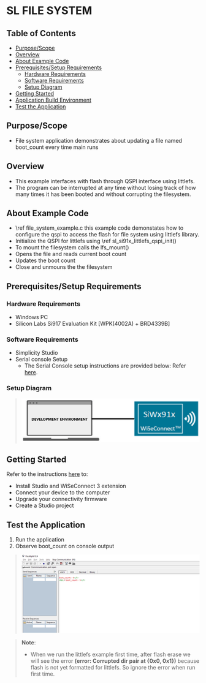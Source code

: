 # SL FILE SYSTEM

## Table of Contents

- [Purpose/Scope](#purposescope)
- [Overview](#overview)
- [About Example Code](#about-example-code)
- [Prerequisites/Setup Requirements](#prerequisitessetup-requirements)
  - [Hardware Requirements](#hardware-requirements)
  - [Software Requirements](#software-requirements)
  - [Setup Diagram](#setup-diagram)
- [Getting Started](#getting-started)
- [Application Build Environment](#application-build-environment)
- [Test the Application](#test-the-application)

## Purpose/Scope

- File system application demonstrates about updating a file named boot_count every time main runs

## Overview

- This example interfaces with flash through QSPI interface using littlefs.
- The program can be interrupted at any time without losing track of how many times it has been booted and without corrupting the filesystem.

## About Example Code

- \ref file_system_example.c this example code demonstates how to configure the qspi to access the flash for file system using littlefs library.
- Initialize the QSPI for littlefs using \ref sl_si91x_littlefs_qspi_init() 
- To mount the filesystem calls the  lfs_mount()
- Opens the file and reads current boot count 
- Updates the boot count
- Close and unmouns the the filesystem

## Prerequisites/Setup Requirements

### Hardware Requirements

- Windows PC
- Silicon Labs Si917 Evaluation Kit [WPK(4002A) + BRD4339B]

### Software Requirements

- Simplicity Studio
- Serial console Setup
  - The Serial Console setup instructions are provided below:
Refer [here](https://docs.silabs.com/wiseconnect/latest/wiseconnect-getting-started/getting-started-with-soc-mode#perform-console-output-and-input-for-brd4338-a).

### Setup Diagram

> ![Figure: Introduction](resources/readme/setupdiagram.png)

## Getting Started

Refer to the instructions [here](https://docs.silabs.com/wiseconnect/latest/wiseconnect-getting-started/) to:

- Install Studio and WiSeConnect 3 extension
- Connect your device to the computer
- Upgrade your connectivity firmware
- Create a Studio project

## Test the Application

1. Run the application 
2. Observe boot_count on console output
 > ![Figure: Build run and Debug](resources/readme/file_system_output.PNG)

 >
> **Note**:
>
>- When we run the littlefs example first time, after flash erase we will see the error **(error: Corrupted dir pair at {0x0, 0x1})** because flash is not yet formatted for littlefs. So ignore the error when run first time.



